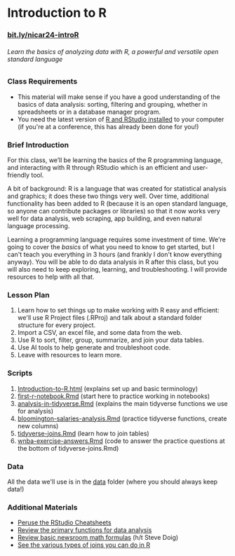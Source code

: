 # Introduction to R

### [**bit.ly/nicar24-introR**](https://bit.ly/nicar24-introR)
###### _Learn the basics of analyzing data with R, a powerful and versatile open standard language_
### Class Requirements
- This material will make sense if you have a good understanding of the basics of data analysis: sorting, filtering and grouping, whether in spreadsheets or in a database manager program.
- You need the latest version of [R and RStudio installed](https://docs.google.com/document/d/1W7WIIW9UyqOec7rU36EsQqrRvgLJGRf3_dwTcy4YvJM/edit?usp=sharing) to your computer (if you're at a conference, this has already been done for you!)

### Brief Introduction
For this class, we’ll be learning the basics of the R programming language, and interacting with R through RStudio which is an efficient and user-friendly tool. 

A bit of background: R is a language that was created for statistical analysis and graphics; it does these two things very well. Over time, additional functionality has been added to R (because it is an open standard language, so anyone can contribute packages or libraries) so that it now works very well for data analysis, web scraping, app building, and even natural language processing. 

Learning a programming language requires some investment of time. We're going to cover the _basics_ of what you need to know to get started, but I can't teach you everything in 3 hours (and frankly I don't know everything anyway). You will be able to do data analysis in R after this class, but you will also need to keep exploring, learning, and troubleshooting. I will provide resources to help with all that. 

### Lesson Plan
1. Learn how to set things up to make working with R easy and efficient: we'll use R Project files (.RProj) and talk about a standard folder structure for every project.
2. Import a CSV, an excel file, and some data from the web.
3. Use R to sort, filter, group, summarize, and join your data tables.
4. Use AI tools to help generate and troubleshoot code. 
5. Leave with resources to learn more.

### Scripts
1. [Introduction-to-R.html](Introduction-to-R.html) (explains set up and basic terminology)
2. [first-r-notebook.Rmd](first-r-notebook.Rmd) (start here to practice working in notebooks)
3. [analysis-in-tidyverse.Rmd](analysis-in-tidyverse.Rmd) (explains the main tidyverse functions we use for analysis)
4. [bloomington-salaries-analysis.Rmd](bloomington-salaries-analysis.Rmd) (practice tidyverse functions, create new columns)
5. [tidyverse-joins.Rmd](tidyverse-joins.Rmd) (learn how to join tables)
6. [wnba-exercise-answers.Rmd](wnba-exercise-answers.Rmd) (code to answer the practice questions at the bottom of tidyverse-joins.Rmd)

### Data
All the data we'll use is in the [data](data) folder (where you should always keep data!)

### Additional Materials
- [Peruse the RStudio Cheatsheets](rstudio_cheatsheets)
- [Review the primary functions for data analysis](tipsheets/R-Functions.pdf)
- [Review basic newsroom math formulas](tipsheets/Newsroom-Math-Crib-Sheet.pdf) (h/t Steve Doig)
- [See the various types of joins you can do in R](https://docs.google.com/presentation/d/1_rlOBML0-cseRSDwNbJljGmpMs2UiteseKoyhr10Y2A/edit?usp=sharing)